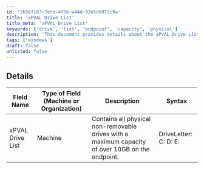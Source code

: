 ```yaml
---
id: '3b56f103-7e5b-4f5b-a44d-92e5d6872c9a'
title: 'xPVAL Drive List'
title_meta: 'xPVAL Drive List'
keywords: ['drive', 'list', 'endpoint', 'capacity', 'physical']
description: 'This document provides details about the xPVAL Drive List, including the type of field, a description of its purpose, and the syntax for its usage. It specifically focuses on physical non-removable drives with a maximum capacity of over 10GB on the endpoint.'
tags: ['windows']
draft: false
unlisted: false
---
```


## Details

| Field Name         | Type of Field (Machine or Organization) | Description                                                                                     | Syntax                     |
|--------------------|------------------------------------------|-------------------------------------------------------------------------------------------------|----------------------------|
| xPVAL Drive List   | Machine                                  | Contains all physical non-removable drives with a maximum capacity of over 10GB on the endpoint. | DriveLetter: C: D: E:      |

